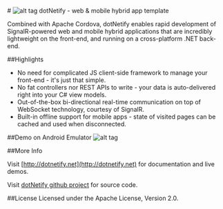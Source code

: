 #&nbsp;![alt tag](http://dotnetify.net/content/images/greendot.png) dotNetify - web & mobile hybrid app template

Combined with Apache Cordova, dotNetify enables rapid development of SignalR-powered web and mobile hybrid applications that are incredibly lightweight on the front-end, and running on a cross-platform .NET back-end.

##Highlights

* No need for complicated JS client-side framework to manage your front-end - it's just that simple.
* No fat controllers nor REST APIs to write - your data is auto-delivered right into your C# view models.
* Out-of-the-box bi-directional real-time communication on top of WebSocket technology, courtesy of SignalR.
* Built-in offline support for mobile apps - state of visited pages can be cached and used when disconnected.

##Demo on Android Emulator
![alt tag](http://dotnetify.net/content/images/android_demo.gif)

##More Info

Visit [http://dotnetify.net](http://dotnetify.net) for documentation and live demos.

Visit [dotNetify github project](https://github.com/dsuryd/dotNetify) for source code.

##License
Licensed under the Apache License, Version 2.0.

